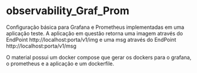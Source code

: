 # observability_Graf_Prom
Configuração básica para Grafana e Prometheus implementadas em uma aplicação teste. 
A aplicação em questão retorna uma imagem através do EndPoint http://localhost:porta/v1/img e uma msg 
através do EndPoint http://localhost:porta/v1/msg

O material possui um docker compose que gerar os dockers para o grafana, o prometheus e a aplicação e um dockerfile.



